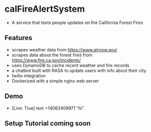 # calFireAlertSystem

- A service that texts people updates on the California Forest Fires
 
## Features
- scrapes weather data from https://www.airnow.gov/
- scrapes data about the forest fires from https://www.fire.ca.gov/incidents/
- uses DynamoDB to cache recent weather and fire records
- a chatbot built with RASA to update users with info about their city 
- twilio integration 
- Dockerized with a simple nginx web server

## Demo
- [Live: True] text +14083409971 "hi". 


## Setup Tutorial coming soon
